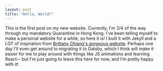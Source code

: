 ```yaml
---
layout: post
title: "Hello, World!"
---
```


This is the first post on my new website. Currently, I'm 3/4 of the way through my mandatory Quarantine in Hong Kong. I've been telling myself to make a personal website for a while, so here it is! I built it with Jekyll and a LOT of inspriation from [Brittany Chiang's _gorgeous_ website](https://brittanychiang.com/). Perhaps one day I'll even get around to migrating it to Gatsby, which I think will make it easier for me to play around with things like JS animations and learning React-- but I'm just going to leave this here for now, and I'm pretty happy with it!

